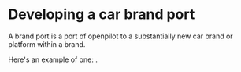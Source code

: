 # Developing a car brand port

A brand port is a port of openpilot to a substantially new car brand or platform within a brand.

Here's an example of one: .
